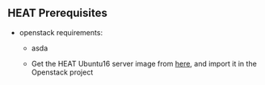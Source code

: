 ## HEAT Prerequisites

* openstack requirements:
    * asda

    * Get the HEAT Ubuntu16 server image from [here](), and import it in the Openstack project
